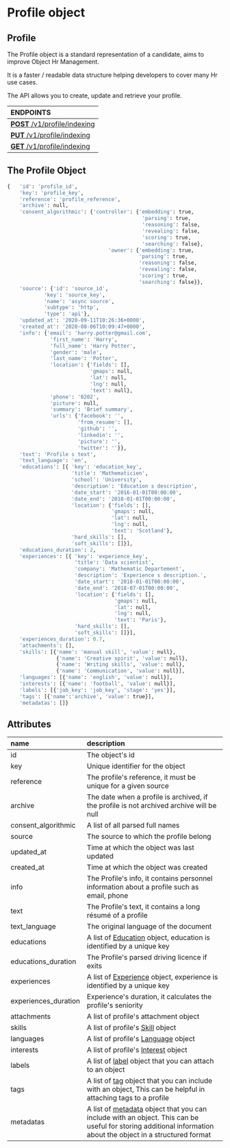 # Profile object

## Profile

The Profile object is a standard representation of a candidate, aims to improve Object Hr Management.

It is a faster / readable data structure helping developers to cover many Hr use cases.

The API allows you to create, update and retrieve your profile.

| **ENDPOINTS** |
| :--- |
| [**POST** /v1/profile/indexing](https://developers.hrflow.ai/api-reference/profile-api/post-profile-indexing) |
| [**PUT** /v1/profile/indexing](https://developers.hrflow.ai/api-reference/profile-api/put-profile-indexing) |
| [**GET** /v1/profile/indexing](https://developers.hrflow.ai/api-reference/profile-api/get-profile-indexing) |

## The Profile Object

```python
{   'id': 'profile_id',
    'key': 'profile_key',
    'reference': 'profile_reference',
    'archive': null,
    'consent_algorithmic': {'controller': {'embedding': true,
                                            'parsing': true,
                                            'reasoning': false,
                                            'revealing': false,
                                            'scoring': true,
                                            'searching': false},
                                 'owner': {'embedding': true,
                                           'parsing': true,
                                           'reasoning': false,
                                           'revealing': false,
                                           'scoring': true,
                                           'searching': false}},
    'source': {'id': 'source_id',
            'key': 'source_key',
            'name': 'async source',
            'subtype': 'http',
            'type': 'api'},
    'updated_at': '2020-09-11T10:26:36+0000',
    'created_at': '2020-08-06T10:09:47+0000',
    'info': {'email': 'harry.potter@gmail.com',
              'first_name': 'Harry',
              'full_name': 'Harry Potter',
              'gender': 'male',
              'last_name': 'Potter',
              'location': {'fields': [],
                           'gmaps': null,
                           'lat': null,
                           'lng': null,
                           'text': null},
              'phone': '0202',
              'picture': null,
              'summary': 'Brief summary',
              'urls': {'facebook': '',
                       'from_resume': [],
                       'github': '',
                       'linkedin': '',
                       'picture': '',
                       'twitter': ''}},
    'text': 'Profile s text',
    'text_language': 'en',
    'educations': [{ 'key': 'education_key',
                     'title': 'Mathematicien',
                     'school': 'University',
                     'description': 'Education s description',
                     'date_start': '2016-01-01T00:00:00',
                     'date_end': '2018-01-01T00:00:00',
                     'location': {'fields': [],
                                  'gmaps': null,
                                  'lat': null,
                                  'lng': null,
                                  'text': 'Scotland'},
                     'hard_skills': [],
                     'soft_skills': []}],
    'educations_duration': 2,
    'experiences': [{ 'key': 'experience_key',
                      'title': 'Data scientist',
                      'company': 'Mathematic Departement',
                      'description': 'Experience s description.',
                      'date_start': '2018-01-01T00:00:00',
                      'date_end': '2018-07-01T00:00:00',
                      'location': {'fields': [],
                                   'gmaps': null,
                                   'lat': null,
                                   'lng': null,
                                   'text': 'Paris'},
                      'hard_skills': [],
                      'soft_skills': []}],
    'experiences_duration': 0.7,
    'attachments': [],
    'skills': [{'name': 'manual skill', 'value': null},
                {'name': 'Creative spirit', 'value': null},
                {'name': 'Writing skills', 'value': null},
                {'name': 'Communication', 'value': null}],
    'languages': [{'name': 'english', 'value': null}],
    'interests': [{'name': 'football', 'value': null}],
    'labels': [{'job_key': 'job_key', 'stage': 'yes'}],
    'tags': [{'name':'archive', 'value': true}],
    'metadatas': []}
```

## Attributes

| name | description |
| :--- | :--- |
| id | The object's id |
| key | Unique identifier for the object |
| reference | The profile's reference, it must be unique for a given source |
| archive | The date when a profile is archived, if the profile is not archived archive will be null |
| consent\_algorithmic | A list of all parsed full names |
| source | The source to which the profile belong |
| updated\_at | Time at which the object was last updated |
| created\_at | Time at which the object was created |
| info | The Profile's info, it contains personnel information about a profile such as email, phone |
| text | The Profile's text, it contains a long résumé of a profile |
| text\_language | The original language of the document |
| educations | A list of [Education](https://developers.hrflow.ai/hr-json/profile-objects/education-object) object, education is identified by a unique key |
| educations\_duration | The Profile's parsed driving licence if exits |
| experiences | A list of [Experience](https://developers.hrflow.ai/hr-json/profile-objects/experience-object) object, experience is identified by a unique key |
| experiences\_duration | Experience's duration, it calculates the profile's seniority |
| attachments | A list of profile's attachment object |
| skills | A list of profile's [Skill](https://developers.hrflow.ai/hr-json/trait-objects/skill-object) object |
| languages | A list of profile's [Language](https://developers.hrflow.ai/hr-json/trait-objects/language-object) object |
| interests | A list of profile's [Interest](https://developers.hrflow.ai/hr-json/trait-objects/interest-object) object |
| labels | A list of [label](https://developers.hrflow.ai/hr-json/profile-objects/label-object) object that you can attach to an object |
| tags | A list of [tag](https://developers.hrflow.ai/hr-json/trait-objects/tag-object) object that you can include with an object, This can be helpful in attaching tags to a profile |
| metadatas | A list of [metadata](https://developers.hrflow.ai/hr-json/trait-objects/metadata-object) object that you can include with an object. This can be useful for storing additional information about the object in a structured format |

